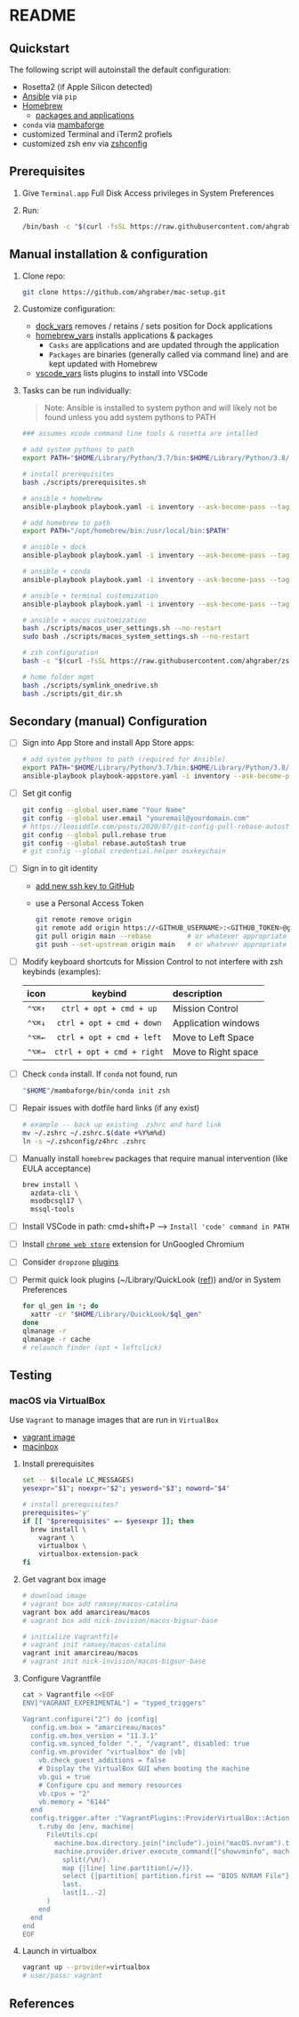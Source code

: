 # README

## Quickstart

The following script will autoinstall the default configuration:

- Rosetta2 (if Apple Silicon detected)
- [Ansible](https://docs.ansible.com) via `pip`
- [Homebrew](https://brew.sh)
  - [packages and applications](./vars/homebrew_vars.yaml)
- `conda` via [mambaforge](https://github.com/conda-forge/miniforge)
- customized Terminal and iTerm2 profiels
- customized zsh env via [zshconfig](https://www.github.com/ahgraber/zshconfig)

## Prerequisites

1. Give `Terminal.app` Full Disk Access privileges in System Preferences
2. Run:

   ```zsh
   /bin/bash -c "$(curl -fsSL https://raw.githubusercontent.com/ahgraber/mac-setup/HEAD/install.sh)"
   ```

## Manual installation & configuration

1. Clone repo:

   ```sh
   git clone https://github.com/ahgraber/mac-setup.git
   ```

2. Customize configuration:

   - [dock_vars](./vars/dock_vars.yaml) removes / retains / sets position for Dock applications
   - [homebrew_vars](./vars/homebrew_vars.yaml) installs applications & packages
     - `Casks` are applications and are updated through the application
     - `Packages` are binaries (generally called via command line) and are kept updated with Homebrew
   - [vscode_vars](./vars/vscode_env.yaml) lists plugins to install into VSCode

3. Tasks can be run individually:

   > Note: Ansible is installed to system python and will likely not be found unless you add system pythons to PATH

   ```sh
   ### assumes xcode command line tools & rosetta are intalled

   # add system pythons to path
   export PATH="$HOME/Library/Python/3.7/bin:$HOME/Library/Python/3.8/bin:$HOME/Library/Python/3.9/bin:$PATH"

   # install prerequisites
   bash ./scripts/prerequisites.sh

   # ansible + homebrew
   ansible-playbook playbook.yaml -i inventory --ask-become-pass --tags "homebrew" # -v

   # add homebrew to path
   export PATH="/opt/homebrew/bin:/usr/local/bin:$PATH"

   # ansible + dock
   ansible-playbook playbook.yaml -i inventory --ask-become-pass --tags "dock" # -v

   # ansible + conda
   ansible-playbook playbook.yaml -i inventory --ask-become-pass --tags "conda" # -v

   # ansible + terminal customization
   ansible-playbook playbook.yaml -i inventory --ask-become-pass --tags "terminals" # -v

   # ansible + macos customization
   bash ./scripts/macos_user_settings.sh --no-restart
   sudo bash ./scripts/macos_system_settings.sh --no-restart

   # zsh configuration
   bash -c "$(curl -fsSL https://raw.githubusercontent.com/ahgraber/zshconfig/HEAD/install.sh)"

   # home folder mgmt
   bash ./scripts/symlink_onedrive.sh
   bash ./scripts/git_dir.sh
   ```

## Secondary (manual) Configuration

- [ ] Sign into App Store and install App Store apps:

  ```sh
  # add system pythons to path (required for Ansible)
  export PATH="$HOME/Library/Python/3.7/bin:$HOME/Library/Python/3.8/bin:$HOME/Library/Python/3.9/bin:$PATH"
  ansible-playbook playbook-appstore.yaml -i inventory --ask-become-pass # -v
  ```

- [ ] Set git config

  ```sh
  git config --global user.name "Your Name"
  git config --global user.email "youremail@yourdomain.com"
  # https://leosiddle.com/posts/2020/07/git-config-pull-rebase-autostash/
  git config --global pull.rebase true
  git config --global rebase.autoStash true
  # git config --global credential.helper osxkeychain
  ```

- [ ] Sign in to git identity
  - [add new ssh key to GitHub](https://docs.github.com/en/authentication/connecting-to-github-with-ssh/generating-a-new-ssh-key-and-adding-it-to-the-ssh-agent)

  - use a Personal Access Token

    ```sh
    git remote remove origin
    git remote add origin https://<GITHUB_USERNAME>:<GITHUB_TOKEN>@github.com/<user>/<repo>.git
    git pull origin main --rebase         # or whatever appropriate branch
    git push --set-upstream origin main   # or whatever appropriate branch
    ```

- [ ] Modify keyboard shortcuts for Mission Control to not interfere with zsh keybinds (examples):

  |  icon  |          keybind           | description         |
  | :----: | :------------------------: | :------------------ |
  | `⌃⌥⌘↑` |  `ctrl + opt + cmd + up`   | Mission Control     |
  | `⌃⌥⌘↓` | `ctrl + opt + cmd + down`  | Application windows |
  | `⌃⌥⌘←` | `ctrl + opt + cmd + left`  | Move to Left Space  |
  | `⌃⌥⌘→` | `ctrl + opt + cmd + right` | Move to Right space |

- [ ] Check `conda` install. If `conda` not found, run

  ```sh
  "$HOME"/mambaforge/bin/conda init zsh
  ```

- [ ] Repair issues with dotfile hard links (if any exist)

  ```sh
  # example -- back up existing .zshrc and hard link
  mv ~/.zshrc ~/.zshrc.$(date +%Y%m%d)
  ln -s ~/.zshconfig/z4hrc .zshrc
  ```

- [ ] Manually install `homebrew` packages that require manual intervention (like EULA acceptance)

  ```sh
  brew install \
    azdata-cli \
    msodbcsql17 \
    mssql-tools
  ```

- [ ] Install VSCode in path: cmd+shift+P --> `Install 'code' command in PATH`

- [ ] Install [`chrome web store`](https://github.com/NeverDecaf/chromium-web-store) extension for UnGoogled Chromium

- [ ] Consider `dropzone` [plugins](https://aptonic.com/actions)

- [ ] Permit quick look plugins (~/Library/QuickLook ([ref](https://github.com/whomwah/qlstephen#permissions-quarantine))) and/or in System Preferences

  ```sh
  for ql_gen in *; do
    xattr -cr "$HOME/Library/QuickLook/$ql_gen"
  done
  qlmanage -r
  qlmanage -r cache
  # relaunch finder (opt + leftclick)
  ```

## Testing

### macOS via VirtualBox

Use `Vagrant` to manage images that are run in `VirtualBox`

<!-- * [vagrant image](https://github.com/ramsey/macos-vagrant-box) -->

- [vagrant image](https://app.vagrantup.com/nick-invision/boxes/macos-bigsur-base)
- [macinbox](https://github.com/bacongravy/macinbox)

1. Install prerequisites

   ```sh
   set -- $(locale LC_MESSAGES)
   yesexpr="$1"; noexpr="$2"; yesword="$3"; noword="$4"

   # install prerequisites?
   prerequisites='y'
   if [[ "$prerequisites" =~ $yesexpr ]]; then
     brew install \
       vagrant \
       virtualbox \
       virtualbox-extension-pack
   fi
   ```

2. Get vagrant box image

   ```sh
   # download image
   # vagrant box add ramsey/macos-catalina
   vagrant box add amarcireau/macos
   # vagrant box add nick-invision/macos-bigsur-base

   # initialize Vagrantfile
   # vagrant init ramsey/macos-catalina
   vagrant init amarcireau/macos
   # vagrant init nick-invision/macos-bigsur-base
   ```

3. Configure Vagrantfile

   ```sh
   cat > Vagrantfile <<EOF
   ENV["VAGRANT_EXPERIMENTAL"] = "typed_triggers"

   Vagrant.configure("2") do |config|
     config.vm.box = "amarcireau/macos"
     config.vm.box_version = "11.3.1"
     config.vm.synced_folder ".", "/vagrant", disabled: true
     config.vm.provider "virtualbox" do |vb|
       vb.check_guest_additions = false
       # Display the VirtualBox GUI when booting the machine
       vb.gui = true
       # Configure cpu and memory resources
       vb.cpus = "2"
       vb.memory = "6144"
     end
     config.trigger.after :"VagrantPlugins::ProviderVirtualBox::Action::Import", type: :action do |t|
       t.ruby do |env, machine|
         FileUtils.cp(
           machine.box.directory.join("include").join("macOS.nvram").to_s,
           machine.provider.driver.execute_command(["showvminfo", machine.id, "--machinereadable"]).
             split(/\n/).
             map {|line| line.partition(/=/)}.
             select {|partition| partition.first == "BIOS NVRAM File"}.
             last.
             last[1..-2]
         )
       end
     end
   end
   EOF
   ```

4. Launch in virtualbox

   ```sh
   vagrant up --provider=virtualbox
   # user/pass: vagrant
   ```

## References
